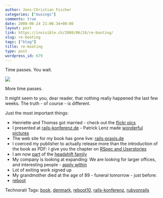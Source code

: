 ```yaml
---
author: Jens-Christian Fischer
categories: ["musings"]
comments: true
date: 2008-06-24 21:06:34+00:00
layout: post
link: https://invisible.ch/2008/06/24/re-booting/
slug: re-booting
tags: ["blog"]
title: re-booting
type: post
wordpress_id: 679
---
```


Time passes. You wait.

[![](https://farm4.static.flickr.com/3276/2578642766_f77ebfdebb_t.jpg)](https://flickr.com/photos/scoop/2578642766/in/set-72157605613692917/)

More time passes. 

It might seem to you, dear reader, that nothing really happened the last few weeks. The truth - of course - is different. 

Just the most important things:

* Henriette and Thomas got married - check out the [flickr pics][1]
* I presented at [rails-konferenz.de][2] - Patrick Lenz made [wonderful pictures][3]
* The web site for my book has gone live: [rails-praxis.de][4]
* I coerced my publisher to actually release more than the introduction of the book as PDF: I give you the chapter on [RSpec and Userstories][5]
* I am now [part][7] of the [headshift family][6]
* My company is looking at expanding: We are looking for larger offices, and interesting people - [apply within][8]
* Lot of exiting work signed up
* My grandmother died at the age of 89 - funeral tomorrow - just before:
* [reboot][9]





[1]: https://www.flickr.com/photos/jcfischer/sets/72157605287261400/
[2]: https://rails-konferenz.de
[3]: https://flickr.com/photos/scoop/sets/72157605613692917/
[4]: https://rails-praxis.de
[5]: https://rails-praxis.de/files
[6]: https://headshift.com/about/our-people.php
[7]: https://www.headshift.com/mt/mt-cp.cgi?__mode=view&blog_id=3&id=13
[8]: https://www.invisible.ch
[9]: https://reboot.dk




Technorati Tags: [book](https://www.technorati.com/tag/book), [denmark](https://www.technorati.com/tag/denmark), [reboot10](https://www.technorati.com/tag/reboot10), [rails-konferenz](https://www.technorati.com/tag/rails-konferenz), [rubyonrails](https://www.technorati.com/tag/rubyonrails)
